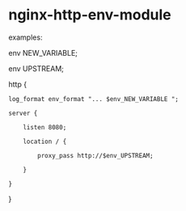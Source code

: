 # nginx-http-env-module

examples:

env NEW_VARIABLE;

env UPSTREAM;

http {

    log_format env_format "... $env_NEW_VARIABLE ";
    
    server {
    
        listen 8080;
        
        location / {
        
            proxy_pass http://$env_UPSTREAM;
            
        }
        
    }
    
}
